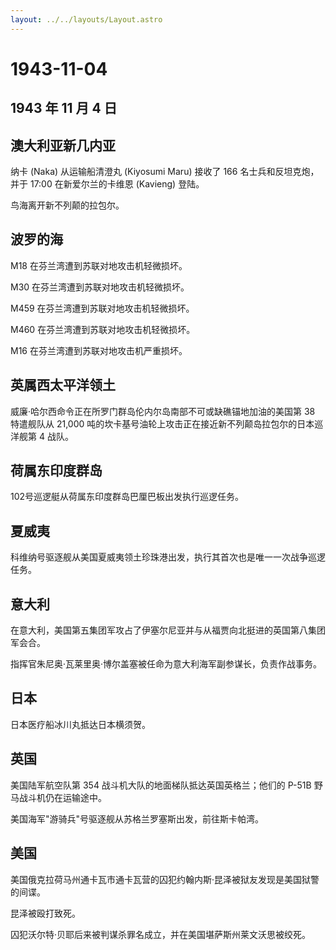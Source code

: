 ```yaml
---
layout: ../../layouts/Layout.astro
---
```


# 1943-11-04

## 1943 年 11 月 4 日

## 澳大利亚新几内亚

纳卡 (Naka) 从运输船清澄丸 (Kiyosumi Maru) 接收了 166
名士兵和反坦克炮，并于 17:00 在新爱尔兰的卡维恩 (Kavieng) 登陆。

鸟海离开新不列颠的拉包尔。

## 波罗的海

M18 在芬兰湾遭到苏联对地攻击机轻微损坏。

M30 在芬兰湾遭到苏联对地攻击机轻微损坏。

M459 在芬兰湾遭到苏联对地攻击机轻微损坏。

M460 在芬兰湾遭到苏联对地攻击机轻微损坏。

M16 在芬兰湾遭到苏联对地攻击机严重损坏。

## 英属西太平洋领土

威廉·哈尔西命令正在所罗门群岛伦内尔岛南部不可或缺礁锚地加油的美国第 38
特遣舰队从 21,000
吨的坎卡基号油轮上攻击正在接近新不列颠岛拉包尔的日本巡洋舰第 4 战队。

## 荷属东印度群岛

102号巡逻艇从荷属东印度群岛巴厘巴板出发执行巡逻任务。

## 夏威夷

科维纳号驱逐舰从美国夏威夷领土珍珠港出发，执行其首次也是唯一一次战争巡逻任务。

## 意大利

在意大利，美国第五集团军攻占了伊塞尔尼亚并与从福贾向北挺进的英国第八集团军会合。

指挥官朱尼奥·瓦莱里奥·博尔盖塞被任命为意大利海军副参谋长，负责作战事务。

## 日本

日本医疗船冰川丸抵达日本横须贺。

## 英国

美国陆军航空队第 354 战斗机大队的地面梯队抵达英国英格兰；他们的 P-51B
野马战斗机仍在运输途中。

美国海军"游骑兵"号驱逐舰从苏格兰罗塞斯出发，前往斯卡帕湾。

## 美国

美国俄克拉荷马州通卡瓦市通卡瓦营的囚犯约翰内斯·昆泽被狱友发现是美国狱警的间谍。

昆泽被殴打致死。

囚犯沃尔特·贝耶后来被判谋杀罪名成立，并在美国堪萨斯州莱文沃思被绞死。